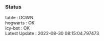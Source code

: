 ### Status


table : DOWN  
hogwarts : OK  
icy-bot : OK  
Latest Update : 2022-08-30 08:15:04.797473
